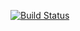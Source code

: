 [![Build Status](https://app.travis-ci.com/M-Tumelo/first_terminal_test.svg?branch=gh_pages)](https://app.travis-ci.com/M-Tumelo/first_terminal_test)